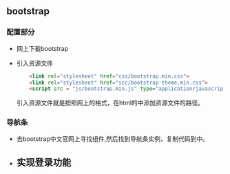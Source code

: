 ## bootstrap

### 配置部分

- 网上下载bootstrap

- 引入资源文件

  ```html
      <link rel="stylesheet" href="css/bootstrap.min.css">
      <link rel="stylesheet" href="scc/bootstrap-theme.min.css">
      <script src = "js/bootstrap.min.js" type="application/javascript"></script>
  ```

  引入资源文件就是按照网上的格式，在html的<head></head>中添加资源文件的路径。

### 导航条

- 去bootstrap中文官网上寻找组件,然后找到导航条实例，复制代码到<body></body>中。
- 实现登录功能
  - 